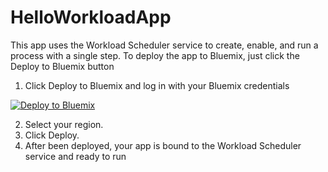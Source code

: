 # HelloWorkloadApp
This app uses the Workload Scheduler service to create, enable, and run a process with a single step. 
To deploy the app to Bluemix, just click the Deploy to Bluemix button

1. Click Deploy to Bluemix and log in with your Bluemix credentials

[![Deploy to Bluemix](https://bluemix.net/deploy/button.png)](https://bluemix.net/deploy?repository=https://github.com/WAdev0/HelloWorkloadSampleApp) 


2. Select your region.
3. Click Deploy.
4. After been deployed, your app is bound to the Workload Scheduler service and ready to run


